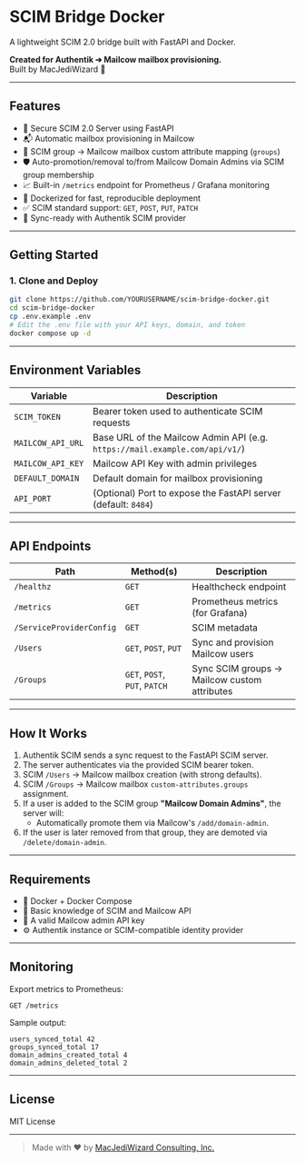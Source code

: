 # SCIM Bridge Docker

A lightweight SCIM 2.0 bridge built with FastAPI and Docker.

**Created for Authentik ➔ Mailcow mailbox provisioning.**  
Built by MacJediWizard 🚀

---

## Features

- 🔐 Secure SCIM 2.0 Server using FastAPI
- 📬 Automatic mailbox provisioning in Mailcow
- 🧠 SCIM group → Mailcow mailbox custom attribute mapping (`groups`)
- 🛡️ Auto-promotion/removal to/from Mailcow Domain Admins via SCIM group membership
- 📈 Built-in `/metrics` endpoint for Prometheus / Grafana monitoring
- 🐳 Dockerized for fast, reproducible deployment
- ✅ SCIM standard support: `GET`, `POST`, `PUT`, `PATCH`
- 🔄 Sync-ready with Authentik SCIM provider

---

## Getting Started

### 1. Clone and Deploy

```bash
git clone https://github.com/YOURUSERNAME/scim-bridge-docker.git
cd scim-bridge-docker
cp .env.example .env
# Edit the .env file with your API keys, domain, and token
docker compose up -d
```

---

## Environment Variables

| Variable           | Description |
|--------------------|-------------|
| `SCIM_TOKEN`       | Bearer token used to authenticate SCIM requests |
| `MAILCOW_API_URL`  | Base URL of the Mailcow Admin API (e.g. `https://mail.example.com/api/v1/`) |
| `MAILCOW_API_KEY`  | Mailcow API Key with admin privileges |
| `DEFAULT_DOMAIN`   | Default domain for mailbox provisioning |
| `API_PORT`         | (Optional) Port to expose the FastAPI server (default: `8484`) |

---

## API Endpoints

| Path                      | Method(s)              | Description |
|---------------------------|------------------------|-------------|
| `/healthz`                | `GET`                  | Healthcheck endpoint |
| `/metrics`                | `GET`                  | Prometheus metrics (for Grafana) |
| `/ServiceProviderConfig`  | `GET`                  | SCIM metadata |
| `/Users`                  | `GET`, `POST`, `PUT`   | Sync and provision Mailcow users |
| `/Groups`                 | `GET`, `POST`, `PUT`, `PATCH` | Sync SCIM groups → Mailcow custom attributes |

---

## How It Works

1. Authentik SCIM sends a sync request to the FastAPI SCIM server.
2. The server authenticates via the provided SCIM bearer token.
3. SCIM `/Users` → Mailcow mailbox creation (with strong defaults).
4. SCIM `/Groups` → Mailcow mailbox `custom-attributes.groups` assignment.
5. If a user is added to the SCIM group **"Mailcow Domain Admins"**, the server will:
   - Automatically promote them via Mailcow's `/add/domain-admin`.
6. If the user is later removed from that group, they are demoted via `/delete/domain-admin`.

---

## Requirements

- 🐳 Docker + Docker Compose
- 🧠 Basic knowledge of SCIM and Mailcow API
- 🔐 A valid Mailcow admin API key
- ⚙️ Authentik instance or SCIM-compatible identity provider

---

## Monitoring

Export metrics to Prometheus:

```text
GET /metrics
```

Sample output:
```text
users_synced_total 42
groups_synced_total 17
domain_admins_created_total 4
domain_admins_deleted_total 2
```

---

## License

MIT License

---

> Made with ❤️ by [MacJediWizard Consulting, Inc.](https://macjediwizard.com)
